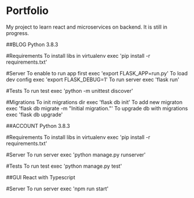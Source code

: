 # Portfolio

My project to learn react and microservices on backend. It is still in progress.


##BLOG
Python 3.8.3

#Requirements
To install libs in virtualenv exec 'pip install -r requirements.txt'

#Server
To enable to run app first exec 'export FLASK_APP=run.py'
To load dev config exec 'export FLASK_DEBUG=1'
To run server exec 'flask run'

#Tests
To run test exec 'python -m unittest discover'

#Migrations
To init migrations dir exec 'flask db init'
To add new migraton exec 'flask db migrate -m "Initial migration."'
To upgrade db with migrations exec 'flask db upgrade'


##ACCOUNT
Python 3.8.3

#Requirements
To install libs in virtualenv exec 'pip install -r requirements.txt'

#Server
To run server exec 'python manage.py runserver'

#Tests
To run test exec 'python manage.py test'


##GUI
React with Typescript

#Server
To run server exec 'npm run start'
